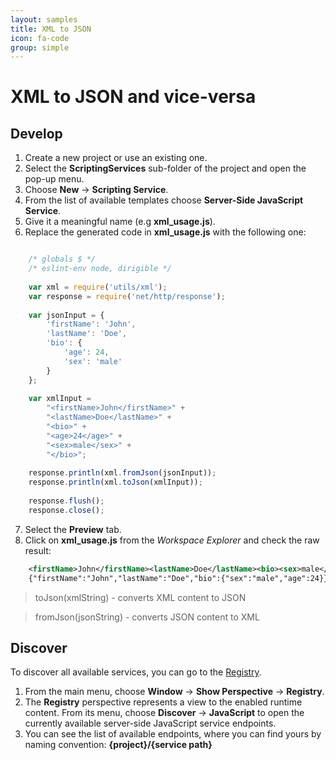 ```yaml
---
layout: samples
title: XML to JSON
icon: fa-code
group: simple
---
```


XML to JSON and vice-versa
===

Develop
--
1. Create a new project or use an existing one.
2. Select the **ScriptingServices** sub-folder of the project and open the pop-up menu.
3. Choose **New** -> **Scripting Service**.
4. From the list of available templates choose **Server-Side JavaScript Service**.
5. Give it a meaningful name (e.g **xml_usage.js**).
6. Replace the generated code in **xml_usage.js** with the following one:

```javascript

	/* globals $ */
	/* eslint-env node, dirigible */
	
	var xml = require('utils/xml');
	var response = require('net/http/response');
	
	var jsonInput = {
		'firstName': 'John',
		'lastName': 'Doe',
		'bio': {
			'age': 24,
			'sex': 'male'
		}
	};
	
	var xmlInput = 
		"<firstName>John</firstName>" +
		"<lastName>Doe</lastName>" + 
		"<bio>" + 
		"<age>24</age>" +
		"<sex>male</sex>" +
		"</bio>";
	
	response.println(xml.fromJson(jsonInput));
	response.println(xml.toJson(xmlInput));
	
	response.flush();
	response.close();
```

7. Select the **Preview** tab.
8. Click on **xml_usage.js** from the *Workspace Explorer* and check the raw result:

```xml
	<firstName>John</firstName><lastName>Doe</lastName><bio><sex>male</sex><age>24</age></bio>
	{"firstName":"John","lastName":"Doe","bio":{"sex":"male","age":24}}
```

> toJson(xmlString) - converts XML content to JSON

> fromJson(jsonString) - converts JSON content to XML

Discover
--
To discover all available services, you can go to the [Registry](../help/registry.html).

1. From the main menu, choose **Window** -> **Show Perspective** -> **Registry**.
2. The **Registry** perspective represents a view to the enabled runtime content. From its menu, choose **Discover** -> **JavaScript** to open the currently available server-side JavaScript service endpoints.
3. You can see the list of available endpoints, where you can find yours by naming convention: **{project}/{service path}**
